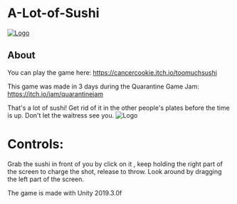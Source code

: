 # A-Lot-of-Sushi
[![Logo](https://img.itch.zone/aW1nLzMxMDc5MDQucG5n/315x250%23c/T6Dzh8.png)](https://cancercookie.itch.io/toomuchsushi)

## About
You can play the game here: https://cancercookie.itch.io/toomuchsushi

This game was made in 3 days during the Quarantine Game Jam:
https://itch.io/jam/quarantinejam

That's a lot of sushi!
Get rid of it in the other people's plates before the time is up.
Don't let the waitress see you.
![Logo](https://img.itch.zone/aW1hZ2UvNTg2OTMxLzMxMDg2NjkuanBn/original/0DQMGC.jpg)

# Controls:
Grab the sushi in front of you by click on it , keep holding the right part of the screen to charge the shot, release to throw.
Look around by dragging the left part of the screen.

The game is made with Unity 2019.3.0f

